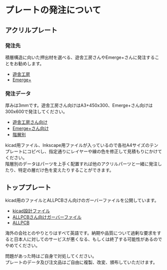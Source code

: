 # プレートの発注について

## アクリルプレート
### 発注先
積層構造に向いた押出材を選べる、遊舎工房さんやEmerge+さんに発注することをお勧めします。  
- [遊舎工房](https://shop.yushakobo.jp/products/lasercut?variant=43591413629159)
- [Emerge+](https://www.emergeplus.jp)  

### 発注データ  
厚みは3mmです。遊舎工房さん向けはA3+450x300、Emerge+さん向けは300x600で発注してください。
- [遊舎工房さん向け](https://github.com/Taro-Hayashi/Shotgun-CherryPie-AcrylicCase/releases/download/acrylic/shotguncpc_A4.zip)
- [Emerge+さん向け](https://github.com/Taro-Hayashi/Shotgun-CherryPie-AcrylicCase/releases/download/acrylic/shotguncpc_A4.zip)
- [階層別](https://github.com/Taro-Hayashi/Shotgun-CherryPie-AcrylicCase/releases/download/acrylic/shotguncpc_Vanilla.zip)

kicad用ファイル、Inkscape用ファイルが入っているので各社A4サイズのテンプレートにコピペし、指定通りにレイヤーや線の色を修正して見積もりにかけてください。  
階層別のデータはパーツを上手く配置すれば他のアクリルパーツと一緒に発注したり、特定の層だけ色を変えたりすることができます。  

## トッププレート
kicad用のファイルとALLPCBさん向けのガーバーファイルを公開しています。
- [kicad設計ファイル]()
- [ALLPCBさん向けガーバーファイル]()
- [ALLPCB](https://www.allpcb.com)

海外の会社とのやりとりはすべて英語です。納期や品質について過剰な要求をすると日本人に対してのサービスが悪くなる、もしくは終了する可能性があるのでやめてください。

問題があった時はご自身で対処してください。  
プレートのデータ及び注文品はご自由に複製、改変、頒布していただけます。
